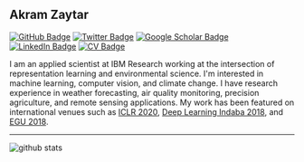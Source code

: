 ## Akram Zaytar

[![GitHub Badge](https://img.shields.io/github/followers/akramz?style=social)](https://github.com/akramz?tab=followers)
[![Twitter Badge](https://img.shields.io/twitter/follow/akramoz?style=social)](https://twitter.com/akramoz)
[![Google Scholar Badge](https://img.shields.io/badge/Google-Scholar-lightgrey)](https://scholar.google.com/citations?user=m1J5OaIAAAAJ&hl=en&authuser=1)
[![LinkedIn Badge](https://img.shields.io/badge/My-LinkedIn-blue)](https://www.linkedin.com/in/akramz/)
[![CV Badge](https://img.shields.io/badge/My-CV-critical)](https://www.notion.so/Resume-c2bda93fd82f462fb3982d31a7785aee)

I am an applied scientist at IBM Research working at the intersection of representation learning and environmental science. I'm interested in machine learning, computer vision, and climate change. I have research experience in weather forecasting, air quality monitoring, precision agriculture, and remote sensing applications. My work has been featured on international venues such as [ICLR 2020](https://www.cv4gc.org/cv4a2020/), [Deep Learning Indaba 2018](https://deeplearningindaba.com/2020/), and [EGU 2018](https://meetingorganizer.copernicus.org/EGU2018/EGU2018-19766.pdf). 

<!-- --- -->
<!-- ### Open-source Projects -->
<!-- - **PROJECT CATEGORY:** [PROJECT-1](https://github.com/akramz/project-1) | [PROJECT-2](https://github.com/akramz/project-2). -->
<!-- --- -->

---

![github stats](https://github-readme-stats.vercel.app/api?username=akramz&show_icons=true)
